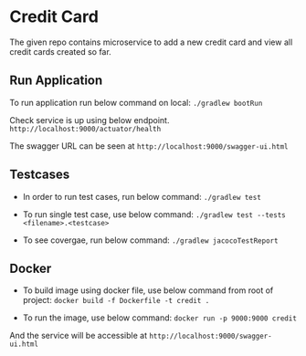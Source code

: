 # Credit Card
The given repo contains microservice to add a new credit card and view all credit cards created so far.

## Run Application

To run application run below command on local:
```./gradlew bootRun```

Check service is up using below endpoint.
```http://localhost:9000/actuator/health```

The swagger URL can be seen at 
```http://localhost:9000/swagger-ui.html```

## Testcases

* In order to run test cases, run below command:
```./gradlew test```

* To run single test case, use below command:
```./gradlew test --tests <filename>.<testcase>```

* To see covergae, run below command:
```./gradlew jacocoTestReport```

## Docker
* To build image using docker file, use below command from root of project:
```docker build -f Dockerfile -t credit .```

* To run the image, use below command:
```docker run -p 9000:9000 credit```

And the service will be accessible at 
```http://localhost:9000/swagger-ui.html```
